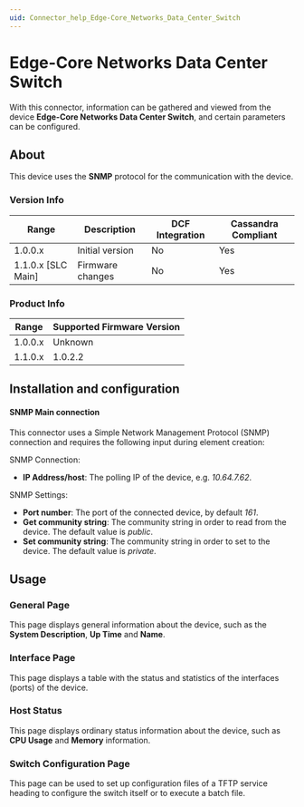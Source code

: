 ```yaml
---
uid: Connector_help_Edge-Core_Networks_Data_Center_Switch
---
```


# Edge-Core Networks Data Center Switch

With this connector, information can be gathered and viewed from the device **Edge-Core Networks Data Center Switch**, and certain parameters can be configured.

## About

This device uses the **SNMP** protocol for the communication with the device.

### Version Info

| **Range**     | **Description**  | **DCF Integration** | **Cassandra Compliant** |
|----------------------|------------------|---------------------|-------------------------|
| 1.0.0.x              | Initial version  | No                  | Yes                     |
| 1.1.0.x \[SLC Main\] | Firmware changes | No                  | Yes                     |

### Product Info

| Range | Supported Firmware Version |
|------------------|-----------------------------|
| 1.0.0.x          | Unknown                     |
| 1.1.0.x          | 1.0.2.2                     |

## Installation and configuration

#### SNMP Main connection

This connector uses a Simple Network Management Protocol (SNMP) connection and requires the following input during element creation:

SNMP Connection:

- **IP Address/host**: The polling IP of the device, e.g. *10.64.7.62*.

SNMP Settings:

- **Port number**: The port of the connected device, by default *161*.
- **Get community string**: The community string in order to read from the device. The default value is *public*.
- **Set community string**: The community string in order to set to the device. The default value is *private*.

## Usage

### General Page

This page displays general information about the device, such as the **System Description**, **Up Time** and **Name**.

### Interface Page

This page displays a table with the status and statistics of the interfaces (ports) of the device.

### Host Status

This page displays ordinary status information about the device, such as **CPU Usage** and **Memory** information.

### Switch Configuration Page

This page can be used to set up configuration files of a TFTP service heading to configure the switch itself or to execute a batch file.
